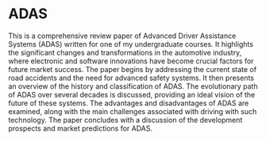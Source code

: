 # ADAS
This is a comprehensive review paper of Advanced Driver Assistance Systems (ADAS) written for one of my undergraduate courses. It highlights the significant changes and transformations in the automotive industry, where electronic and software innovations have become crucial factors for future market success. The paper begins by addressing the current state of road accidents and the need for advanced safety systems. It then presents an overview of the history and classification of ADAS. The evolutionary path of ADAS over several decades is discussed, providing an ideal vision of the future of these systems. The advantages and disadvantages of ADAS are examined, along with the main challenges associated with driving with such technology. The paper concludes with a discussion of the development prospects and market predictions for ADAS.
